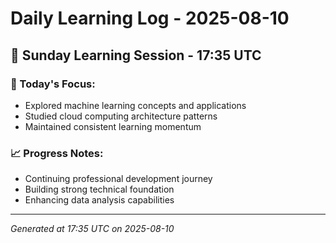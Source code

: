 # Daily Learning Log - 2025-08-10

## 📅 Sunday Learning Session - 17:35 UTC

### 🎯 Today's Focus:
- Explored machine learning concepts and applications
- Studied cloud computing architecture patterns
- Maintained consistent learning momentum

### 📈 Progress Notes:
- Continuing professional development journey
- Building strong technical foundation
- Enhancing data analysis capabilities

---
*Generated at 17:35 UTC on 2025-08-10*

